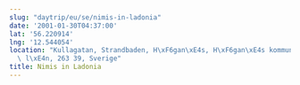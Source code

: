 ```yaml
---
slug: "daytrip/eu/se/nimis-in-ladonia"
date: '2001-01-30T04:37:00'
lat: '56.220914'
lng: '12.544054'
location: "Kullagatan, Strandbaden, H\xF6gan\xE4s, H\xF6gan\xE4s kommun, Sk\xE5ne\
  \ l\xE4n, 263 39, Sverige"
title: Nimis in Ladonia
---
```



